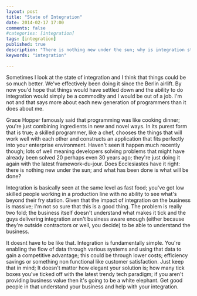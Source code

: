 ```yaml
---
layout: post
title: "State of Integration"
date: 2014-02-17 17:00
comments: false
#categories: [integration]
tags: [integration]
published: true
description: "There is nothing new under the sun; why is integration still harder than it should be"
keywords: "integration"

---
```


Sometimes I look at the state of integration and I think that things could be so much better. We've effectively been doing it since the Berlin airlift. By now you'd hope that things would have settled down and the ability to do integration would simply be a commodity and I would be out of a job. I'm not and that says more about each new generation of programmers than it does about me.

<!-- more -->

Grace Hopper famously said that programming was like cooking dinner; you're just combining ingredients in new and novel ways. In its purest form that is true; a skilled programmer, like a chef, chooses the things that will work well with each other and constructs an application that fits perfectly into your enterprise environment.  Haven't seen it happen much recently though; lots of well meaning developers solving problems that might have already been solved 20 perhaps even 30 years ago; they're just doing it again with the latest framework-du-jour. Does Ecclesiastes have it right: there is nothing new under the sun; and what has been done is what will be done?

Integration is basically seen at the same level as fast food; you've got low skilled people working in a production line with no ability to see what's beyond their fry station. Given that the impact of integration on the business is massive; I'm not so sure that this is a good thing. The problem is really two fold; the business itself doesn't understand what makes it tick and the guys delivering integration aren't business aware enough (either because they're outside contractors or well, you decide) to be able to understand the business.

It doesnt have to be like that. Integration is fundamentally simple. You're enabling the flow of data through various systems and using that data to gain a competitive advantage; this could  be through lower costs; efficiency savings or something non functional like customer satisfaction.  Just keep that in mind; It doesn't matter how elegant your solution is; how many tick boxes you've ticked off with the latest trendy tech paradigm; if you aren't providing business value then it's going to be a white elephant.  Get good people in that understand your business and help with your integration.

